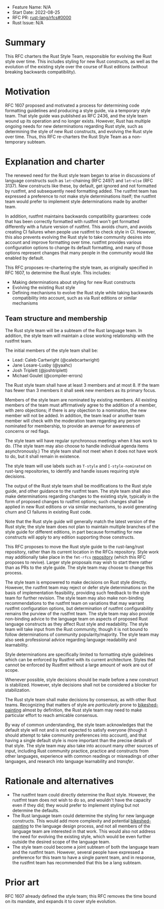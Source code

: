 - Feature Name: N/A
- Start Date: 2022-08-25
- RFC PR: [rust-lang/rfcs#0000](https://github.com/rust-lang/rfcs/pull/0000)
- Rust Issue: N/A

# Summary
[summary]: #summary

This RFC charters the Rust Style Team, responsible for evolving the Rust style over time. This includes styling for new Rust constructs, as well as the evolution of the existing style over the course of Rust editions (without breaking backwards compatibility).

# Motivation
[motivation]: #motivation

RFC 1607 proposed and motivated a process for determining code formatting guidelines and producing a style guide, via a temporary style team. That style guide was published as RFC 2436, and the style team wound up its operation and no longer exists. However, Rust has multiple ongoing needs for new determinations regarding Rust style, such as determining the style of new Rust constructs, and evolving the Rust style over time. Thus, this RFC re-charters the Rust Style Team as a non-temporary subteam.

# Explanation and charter
[explanation]: #explanation

The renewed need for the Rust style team began to arise in discussions of language constructs such as `let`-chaining (RFC 2497) and `let`-`else` (RFC 3137). New constructs like these, by default, get ignored and not formatted by rustfmt, and subsequently need formatting added. The rustfmt team has expressed a preference to not make style determinations itself; the rustfmt team would prefer to implement style determinations made by another team.

In addition, rustfmt maintains backwards compatibility guarantees: code that has been correctly formatted with rustfmt won't get formatted differently with a future version of rustfmt. This avoids churn, and avoids creating CI failures when people use rustfmt to check style in CI. However, this also prevents evolving the Rust style to take community desires into account and improve formatting over time. rustfmt provides various configuration options to change its default formatting, and many of those options represent changes that many people in the community would like enabled by default.

This RFC proposes re-chartering the style team, as originally specified in RFC 1607, to determine the Rust style. This includes:
- Making determinations about styling for new Rust constructs
- Evolving the existing Rust style
- Defining mechanisms to evolve the Rust style while taking backwards compatibility into account, such as via Rust editions or similar mechanisms

## Team structure and membership

The Rust style team will be a subteam of the Rust language team. In addition, the style team will maintain a close working relationship with the rustfmt team.

The initial members of the style team shall be:
- Lead: Caleb Cartwright (@calebcartwright)
- Jane Losare-Lusby (@yaahc)
- Josh Triplett (@joshtriplett)
- Michael Goulet (@compiler-errors)

The Rust style team shall have at least 3 members and at most 8. If the team has fewer than 3 members it shall seek new members as its primary focus.

Members of the style team are nominated by existing members. All existing members of the team must affirmatively agree to the addition of a member, with zero objections; if there is any objection to a nomination, the new member will not be added. In addition, the team lead or another team member will check with the moderation team regarding any person nominated for membership, to provide an avenue for awareness of concerns or red flags.

The style team will have regular synchronous meetings when it has work to do. (The style team may also choose to handle individual agenda items asynchronously.) The style team shall not meet when it does not have work to do, but it shall remain in existence.

The style team will use labels such as `T-style` and `I-style-nominated` on rust-lang repositories, to identify and handle issues requiring style decisions.

The output of the Rust style team shall be modifications to the Rust style guide, and other guidance to the rustfmt team. The style team shall also make determinations regarding changes to the existing style, typically in the form of proposed changes to rustfmt options; such changes shall be applied in new Rust editions or via similar mechanisms, to avoid generating churn and CI failures in existing Rust code.

Note that the Rust style guide will generally match the latest version of the Rust style; the style team does not plan to maintain multiple branches of the style guide for different editions, in part because formatting for new constructs will apply to any edition supporting those constructs.

This RFC proposes to move the Rust style guide to the rust-lang/rust repository, rather than its current location in the RFCs repository. Style work may additionally take place in the `fmt-rfcs` [repository](https://github.com/rust-dev-tools/fmt-rfcs) (which this RFC proposes to revive). Larger style proposals may wish to start there rather than as PRs to the style guide. The style team may choose to change this process.

The style team is empowered to make decisions on Rust style directly. However, the rustfmt team may reject or defer style determinations on the basis of implementation feasibility, providing such feedback to the style team for further revision. The style team may also make non-binding recommendations to the rustfmt team on variations that may warrant rustfmt configuration options, but determination of rustfmt configurability remains the purview of the rustfmt team. The style team may also provide non-binding advice to the language team on aspects of proposed Rust language constructs as they affect Rust style and readability. The style team will take input from the Rust community, though it is not bound to follow determinations of community popularity/majority. The style team may also seek professional advice regarding language readability and learnability.

Style determinations are specifically limited to formatting style guidelines which can be enforced by Rustfmt with its current architecture. Styles that cannot be enforced by Rustfmt without a large amount of work are out of scope.

Whenever possible, style decisions should be made before a new construct is stabilized. However, style decisions shall not be considered a blocker for stabilization.

The Rust style team shall make decisions by consensus, as with other Rust teams. Recognizing that matters of style are *particularly* prone to [bikeshed-painting](https://4682b4.bikeshed.com/) almost by definition, the Rust style team may need to make particular effort to reach amicable consensus.

By way of common understanding, the style team acknowledges that the default style will not and is not expected to satisfy everyone (though it should attempt to take community preferences into account), and that having a single default style is more important than the precise details of that style. The style team may also take into account many other sources of input, including Rust community practice, practice and constructs from other languages, experience with common readings or misreadings of other languages, and research into language learnability and *transfer*.

# Rationale and alternatives
[rationale-and-alternatives]: #rationale-and-alternatives

- The rustfmt team could directly determine the Rust style. However, the rustfmt team does not wish to do so, and wouldn't have the capacity even if they did; they would prefer to implement styling but not determine the defaults.
- The Rust language team could determine the styling for new language constructs. This would add more complexity and potential [bikeshed-painting](https://b0c4de.bikeshed.com/) to the language design process, and not all members of the language team are interested in that work. This would also not address the need for evolving the existing style, which would be even further outside the desired scope of the language team.
- The style team could become a joint subteam of both the language team and the rustfmt team. However, several people have expressed a preference for this team to have a single parent team, and in response, the rustfmt team has recommended that this be a lang subteam.

# Prior art
[prior-art]: #prior-art

RFC 1607 already defined the style team; this RFC removes the time bound on its mandate, and expands it to cover style evolution.
